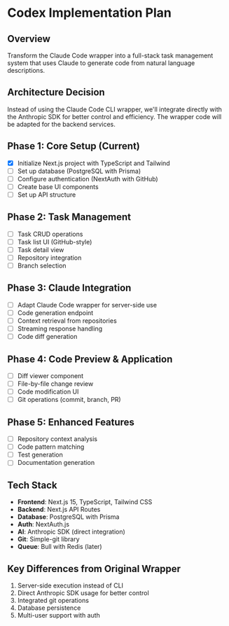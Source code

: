 # Codex Implementation Plan

## Overview
Transform the Claude Code wrapper into a full-stack task management system that uses Claude to generate code from natural language descriptions.

## Architecture Decision
Instead of using the Claude Code CLI wrapper, we'll integrate directly with the Anthropic SDK for better control and efficiency. The wrapper code will be adapted for the backend services.

## Phase 1: Core Setup (Current)
- [x] Initialize Next.js project with TypeScript and Tailwind
- [ ] Set up database (PostgreSQL with Prisma)
- [ ] Configure authentication (NextAuth with GitHub)
- [ ] Create base UI components
- [ ] Set up API structure

## Phase 2: Task Management
- [ ] Task CRUD operations
- [ ] Task list UI (GitHub-style)
- [ ] Task detail view
- [ ] Repository integration
- [ ] Branch selection

## Phase 3: Claude Integration
- [ ] Adapt Claude Code wrapper for server-side use
- [ ] Code generation endpoint
- [ ] Context retrieval from repositories
- [ ] Streaming response handling
- [ ] Code diff generation

## Phase 4: Code Preview & Application
- [ ] Diff viewer component
- [ ] File-by-file change review
- [ ] Code modification UI
- [ ] Git operations (commit, branch, PR)

## Phase 5: Enhanced Features
- [ ] Repository context analysis
- [ ] Code pattern matching
- [ ] Test generation
- [ ] Documentation generation

## Tech Stack
- **Frontend**: Next.js 15, TypeScript, Tailwind CSS
- **Backend**: Next.js API Routes
- **Database**: PostgreSQL with Prisma
- **Auth**: NextAuth.js
- **AI**: Anthropic SDK (direct integration)
- **Git**: Simple-git library
- **Queue**: Bull with Redis (later)

## Key Differences from Original Wrapper
1. Server-side execution instead of CLI
2. Direct Anthropic SDK usage for better control
3. Integrated git operations
4. Database persistence
5. Multi-user support with auth